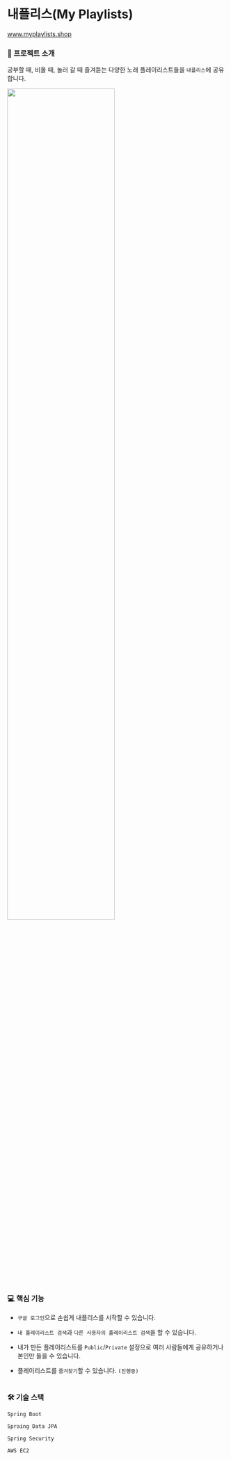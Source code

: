 # 내플리스(My Playlists)

www.myplaylists.shop

### :ok_person: 프로젝트 소개

공부할 때, 비올 때, 놀러 갈 때 즐겨듣는 다양한 노래 플레이리스트들을 `내플리스`에 공유합니다.


<img width="70%" src="https://user-images.githubusercontent.com/75430912/117034231-0e094c00-ad3e-11eb-8d89-58b51605bd4f.gif"/>


#

### :computer: 핵심 기능

- `구글 로그인`으로 손쉽게 내플리스를 시작할 수 있습니다.

- `내 플레이리스트 검색`과 `다른 사용자의 플레이리스트 검색`을 할 수 있습니다. 

- 내가 만든 플레이리스트를 `Public`/`Private` 설정으로 여러 사람들에게 공유하거나 본인만 들을 수 있습니다.

- 플레이리스트를 `즐겨찾기`할 수 있습니다. `(진행중)`  

#

### :hammer_and_wrench: 기술 스택

`Spring Boot`

`Spraing Data JPA`

`Spring Security`

`AWS EC2`


